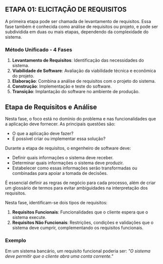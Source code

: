 ## ETAPA 01: ELICITAÇÃO DE REQUISITOS
A primeira etapa pode ser chamada de levantamento de requisitos. Essa fase também é conhecida como análise de requisitos ou projeto, e pode ser subdividida em duas ou mais etapas, dependendo da complexidade do sistema.

### Método Unificado - 4 Fases

1. **Levantamento de Requisitos**: Identificação das necessidades do sistema.
2. **Viabilidade de Software**: Avaliação da viabilidade técnica e econômica do projeto.
3. **Elaboração**: Combina a análise de requisitos com o projeto do sistema.
4. **Construção**: Implementação e teste do software.
5. **Transição**: Implantação do software no ambiente de produção.

## Etapa de Requisitos e Análise
Nesta fase, o foco está no domínio do problema e nas funcionalidades que a aplicação deve fornecer. As principais questões são:
- O que a aplicação deve fazer?
- É possível criar ou implementar essa solução?

Durante a etapa de requisitos, o engenheiro de software deve:

- Definir quais informações o sistema deve receber.
- Determinar quais informações o sistema deve produzir.
- Estabelecer como essas informações serão transformadas ou combinadas para apoiar a tomada de decisões.

É essencial definir as regras de negócio para cada processo, além de criar um glossário de termos para evitar ambiguidades na interpretação dos requisitos.

Nesta fase, identificam-se dois tipos de requisitos:
1. **Requisitos Funcionais**: Funcionalidades que o cliente espera que o sistema execute.
2. **Requisitos Não Funcionais**: Restrições, condições e validações que o sistema deve cumprir, complementando os requisitos funcionais.

### Exemplo

Em um sistema bancário, um requisito funcional poderia ser: *"O sistema deve permitir que o cliente abra uma conta corrente."*
